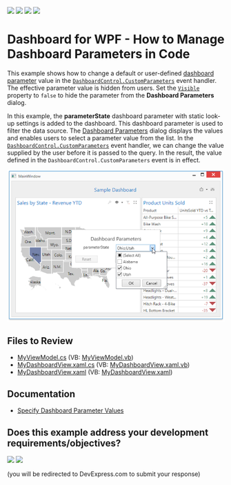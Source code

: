 <!-- default badges list -->
![](https://img.shields.io/endpoint?url=https://codecentral.devexpress.com/api/v1/VersionRange/134282817/22.2.2%2B)
[![](https://img.shields.io/badge/Open_in_DevExpress_Support_Center-FF7200?style=flat-square&logo=DevExpress&logoColor=white)](https://supportcenter.devexpress.com/ticket/details/T830592)
[![](https://img.shields.io/badge/📖_How_to_use_DevExpress_Examples-e9f6fc?style=flat-square)](https://docs.devexpress.com/GeneralInformation/403183)
[![](https://img.shields.io/badge/💬_Leave_Feedback-feecdd?style=flat-square)](#does-this-example-address-your-development-requirementsobjectives)
<!-- default badges end -->

# Dashboard for WPF - How to Manage Dashboard Parameters in Code 

This example shows how to change a default or user-defined [dashboard parameter](https://docs.devexpress.com/Dashboard/400012) value in the [`DashboardControl.CustomParameters`](https://docs.devexpress.com/Dashboard/DevExpress.DashboardWpf.DashboardControl.CustomParameters) event handler. The effective parameter value is hidden from users. Set the [`Visible`](https://docs.devexpress.com/Dashboard/DevExpress.DashboardCommon.DashboardParameter.Visible) property to `false` to hide the parameter from the **Dashboard Parameters** dialog.

In this example, the **parameterState** dashboard parameter with static look-up settings is added to the dashboard. This dashboard parameter is used to filter the data source. The [Dashboard Parameters](https://docs.devexpress.com/Dashboard/400012) dialog displays the values and enables users to select a parameter value from the list. In the [`DashboardControl.CustomParameters`](https://docs.devexpress.com/Dashboard/DevExpress.DashboardWpf.DashboardControl.CustomParameters) event handler, we can change the value supplied by the user before it is passed to the query.
In the result, the value defined in the `DashboardControl.CustomParameters` event is in effect.

![Dashboard Parameter Dialog](./images/wpf-dashboard-how-to-manage-dashboard-parameters-in-code.png)

## Files to Review

* [MyViewModel.cs](./cs/WPF_Dashboard_CustomParameters/ViewModels/MyViewModel.cs) (VB: [MyViewModel.vb](./VB/WPF_Dashboard_CustomParameters/ViewModels/MyViewModel.vb))
* [MyDashboardView.xaml.cs](./cs/WPF_Dashboard_CustomParameters/Views/MyDashboardView.xaml.cs) (VB: [MyDashboardView.xaml.vb](./VB/WPF_Dashboard_CustomParameters/Views/MyDashboardView.xaml.vb))
* [MyDashboardView.xaml](./cs/WPF_Dashboard_CustomParameters/Views/MyDashboardView.xaml) (VB: [MyDashboardView.xaml](./VB/WPF_Dashboard_CustomParameters/Views/MyDashboardView.xaml))

## Documentation

- [Specify Dashboard Parameter Values](https://docs.devexpress.com/Dashboard/400012/wpf-viewer/manage-dashboard-parameters)
<!-- feedback -->
## Does this example address your development requirements/objectives?

[<img src="https://www.devexpress.com/support/examples/i/yes-button.svg"/>](https://www.devexpress.com/support/examples/survey.xml?utm_source=github&utm_campaign=wpf-dashboard-how-to-manage-dashboard-parameters-in-code&~~~was_helpful=yes) [<img src="https://www.devexpress.com/support/examples/i/no-button.svg"/>](https://www.devexpress.com/support/examples/survey.xml?utm_source=github&utm_campaign=wpf-dashboard-how-to-manage-dashboard-parameters-in-code&~~~was_helpful=no)

(you will be redirected to DevExpress.com to submit your response)
<!-- feedback end -->
